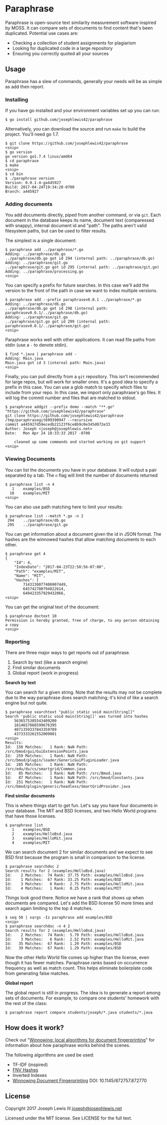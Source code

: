 # Paraphrase

Paraphrase is open-source text similarity measurement software inspired by MOSS.
It can compare sets of documents to find content that's been duplicated.
Potential use cases are:

* Checking a collection of student assignments for plagiarism
* Looking for duplicated code in a large repository
* Ensuring you correctly quoted all your sources

## Usage

Paraphrase has a slew of commands, generally your needs will be as simple as
add then report.

### Installing

If you have go installed and your environment variables set up you can run:

```
$ go install github.com/josephlewis42/paraphrase
```

Alternatively, you can download the source and run `make` to build the project.
You'll need go 1.7.

```
$ git clone https://github.com/josephlewis42/paraphrase
<snip>
$ go version
go version go1.7.4 linux/amd64
$ cd paraphrase
$ make
<snip>
$ cd bin
$ ./paraphrase version
Version: 0.0.1-4-ga445927
Build: 2017-04-24T19:34:28-0700
Branch: a445927
```

### Adding documents

You add documents directly, piped from another command, or via `git`.
Each document in the database keeps its name, document text
(comparessed with snappy), internal document id and "path".
The paths aren't valid filesystem paths, but can be used to filter results.

The simplest is a single document:

```
$ paraphrase add ../paraphrase/*.go
Adding: ../paraphrase/db.go
../paraphrase/db.go got id 294 (internal path: ../paraphrase/db.go)
Adding: ../paraphrase/git.go
../paraphrase/git.go got id 295 (internal path: ../paraphrase/git.go)
Adding: ../paraphrase/processing.go
<snip>
```

You can specify a prefix for future searches.
In this case we'll add the version to the front of the path in case we want
to index multiple versions.

```
$ paraphrase add --prefix paraphrasev0.0.1 ../paraphrase/*.go
Adding: ../paraphrase/db.go
../paraphrase/db.go got id 298 (internal path: paraphrasev0.0.1/../paraphrase/db.go)
Adding: ../paraphrase/git.go
../paraphrase/git.go got id 299 (internal path: paraphrasev0.0.1/../paraphrase/git.go)
<snip>
```

Paraphrase works well with other applications.
It can read file paths from stdin (use a `-` to denote stdin).

```
$ find *.java | paraphrase add -
Adding: Main.java
Main.java got id 3 (internal path: Main.java)
<snip>
```

Finally, you can pull directly from a `git` repository.
This isn't recommended for large repos, but will work for smaller ones.
It's a good idea to specify a prefix in this case.
You can use a glob match to specify which files to include from your repo.
In this case, we import only paraphrase's go files.
It will log the commit number and files that are matched to stdout.

```
$ paraphrase addgit --prefix demo --match "**.go" "https://github.com/josephlewis42/paraphrase"
git clone https://github.com/josephlewis42/paraphrase /tmp/paraphrasegit699390947 --recursive
commit a445927d59ecedb22123f6ce8b9c0e345d072e33
Author: Joseph <joseph@josephlewis.net>
Date:   Mon Apr 24 18:33:33 2017 -0700

    cleaned up some commands and started working on git support
<snip>
```

### Viewing Documents

You can list the documents you have in your database.
It will output a <docid> <path> pair separated by a tab.
The `n` flag will limit the number of documents returned

```
$ paraphrase list -n 4
   1	examples/BSD
  10	examples/MIT
<snip>
```

You can also use path matching here to limit your results:

```
$ paraphrase list --match *.go -n 2
 294	../paraphrase/db.go
 295	../paraphrase/git.go

```

You can get information about a document given the id in JSON format.
The hashes are the winnowed hashes that allow matching documents to each other.

```
$ paraphrase get 4
{
    "Id": 4,
    "IndexDate": "2017-04-23T22:50:56-07:00",
    "Path": "examples/MIT",
    "Name": "MIT",
    "Hashes": [
        7143130077406907449,
        645742780794022614,
        649423357929432066,
<snip>
```

You can get the original text of the document:

```
$ paraphrase doctext 10
Permission is hereby granted, free of charge, to any person obtaining a copy
<snip>
```


### Reporting

There are three major ways to get reports out of paraphrase.

1. Search by text (like a search engine)
2. Find similar documents
3. Global report (work in progress)

**Search by text**

You can search for a given string. Note that the results may not be complete
due to the way paraphrase does search matching; it's kind of like a search
engine but not quite.

```
$ paraphrase searchtext "public static void main(String[]"
Search 'public static void main(String[]' was turned into hashes
	5636575385543409200
	1814657868599676395
	4071359337843359789
	4373333261552009081
<snip>
Results:
Id:  150 Matches:   1 Rank: NaN Path: /src/bmod/gui/GuiExtensionPoints.java
Id:  259 Matches:   1 Rank: NaN Path: /src/bmod/plugin/loader/GenericGuiPluginLoader.java
Id:  285 Matches:   1 Rank: NaN Path: /src/edu/du/cs/smartgrid/Common.java
Id:   85 Matches:   1 Rank: NaN Path: /src/Bmod.java
Id:   87 Matches:   1 Rank: NaN Path: /src/bmod/Constants.java
Id:  251 Matches:   1 Rank: NaN Path: /src/bmod/plugin/generic/headless/SmartGridProvider.java
```

**Find similar documents**

This is where things start to get fun. Let's say you have four documents in your
database. The MIT and BSD licenses, and two Hello World programs that have those
licenses.

```
$ paraphrase list
   1	examples/BSD
   2	examples/HelloBsd.java
   3	examples/HelloMit.java
   4	examples/MIT
```

We can search document 2 for similar documents and we expect to see BSD first
because the program is small in comparison to the license.

```
$ paraphrase searchdoc 2
Search results for 2 (examples/HelloBsd.java)
Id:    2 Matches:  74 Rank: 37.75 Path: examples/HelloBsd.java
Id:    1 Matches:  67 Rank: 33.25 Path: examples/BSD
Id:    3 Matches:   6 Rank:  2.75 Path: examples/HelloMit.java
Id:    4 Matches:   1 Rank:  0.25 Path: examples/MIT
```

Things look good there. Notice we have a rank that shows up when documents are
compared. Let's add the BSD license 50 more times and search again limiting
to the top 4 matches.

```
$ seq 50 | xargs -Iz paraphrase add examples/BSD
<snip>
$ paraphrase searchdoc -n 4 2
Search results for 2 (examples/HelloBsd.java)
Id:    2 Matches:  74 Rank:  5.79 Path: examples/HelloBsd.java
Id:    3 Matches:   6 Rank:  2.52 Path: examples/HelloMit.java
Id:   35 Matches:  67 Rank:  1.29 Path: examples/BSD
Id:   39 Matches:  67 Rank:  1.29 Path: examples/BSD
```

Now the other Hello World file comes up higher than the license, even though it has fewer matches.
Paraphrase ranks based on occurrence frequency as well as match count.
This helps eliminate boilerplate code from generating false matches.


**Global report**

The global report is still in progress.
The idea is to generate a report among sets of documents.
For example, to compare one students' homework with the rest of the class:

```
$ paraphrase report compare students/joseph/*.java students/*.java
```



## How does it work?

Check out "[Winnowing: local algorithms for document fingerprinting](https://doi.org/10.1145/872757.872770)"
for information about how paraphrase works behind the scenes.

The following algorithms are used be used:

* TF-IDF (inspired)
* [FNV Hashes](https://en.wikipedia.org/wiki/Fowler%E2%80%93Noll%E2%80%93Vo_hash_function)
* Inverted Indexes
* [Winnowing Document Fingerprinting](https://doi.org/10.1145/872757.872770) DOI: 10.1145/872757.872770


## License

Copyright 2017 Joseph Lewis III <joseph@josephlewis.net>

Licensed under the MIT license. See LICENSE for the full text.
